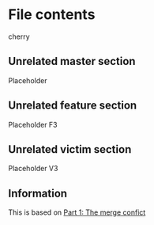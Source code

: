 # File contents
cherry


## Unrelated master section
Placeholder

## Unrelated feature section
Placeholder
F3


## Unrelated victim section
Placeholder
V3

## Information
This is based on [Part 1: The merge confict](https://devblogs.microsoft.com/oldnewthing/20180312-00/?p=98215)
